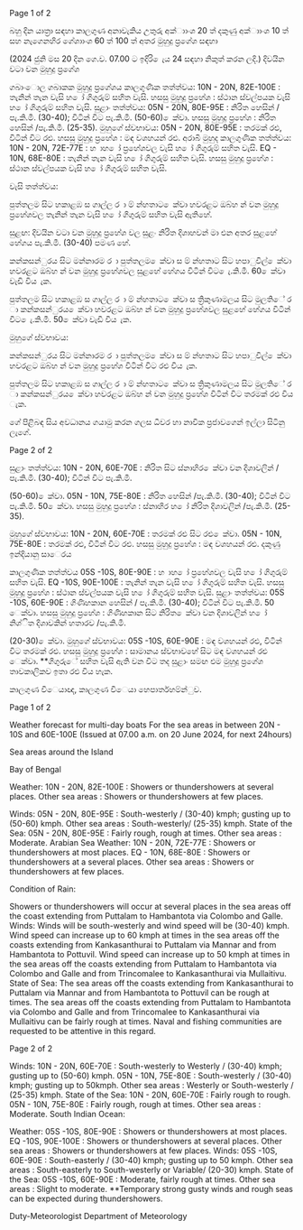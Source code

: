 Page 1 of 2

බහු දින යාත්‍රා සඳහා කාලගුණ අනාවැකිය උතුරු අක්ාාංශ 20 ත් දකුණු අක්ාාංශ 10 ත් සහ නැගෙනහිර ගේශාාංශ 60 ත් 100 ත් අතර මුහුදු ප්‍රගේශ සඳහා

(2024 ජුනි මස 20 දින ගෙ.ව. 07.00 ට ඉදිරි ෙැය 24 සඳහා නිකුත් කරන ලදි.) දිවයින වටා වන මුහුදු ප්‍රගේශ

ගබාංොල ගබාකක මුහුදු ප්‍රගේශය කාලගුණික තත්ත්වය: 10N - 20N, 82E-100E : තැනින් තැන වැසි හ ෝ ගිගුරුම් සහිත වැසි. හසසු මුහුදු ප්‍රහේශ : ස්ථාන ස්වල්පයක වැසි හ ෝ ගිගුරුම් සහිත වැසි. සුළාං තත්ත්වය: 05N - 20N, 80E-95E : නිරිත හෙසින් /පැ.කි.මී. (30-40); විටින් විට පැ.කි.මී. (50-60) ෙක්වා. හසසු මුහුදු ප්‍රහේශ : නිරිත හෙසින් /පැ.කි.මී. (25-35). මුහුගේ ස්වභාවය: 05N - 20N, 80E-95E : තරමක් රළු, විටින් විට රළු. හසසු මුහුදු ප්‍රහේශ : මඳ වශහයන් රළු. අරාබි මුහුද කාලගුණික තත්ත්වය: 10N - 20N, 72E-77E : හ ාහ ෝ ප්‍රහේශවල වැසි හ ෝ ගිගුරුම් සහිත වැසි. EQ - 10N, 68E-80E : තැනින් තැන වැසි හ ෝ ගිගුරුම් සහිත වැසි. හසසු මුහුදු ප්‍රහේශ : ස්ථාන ස්වල්පයක වැසි හ ෝ ගිගුරුම් සහිත වැසි.

වැසි තත්ත්වය:

පුත්තලම සිට හකාළඹ ස ගාල්ල ර ා ම් න්හතාට ෙක්වා හවරළට ඔබ්හ න් වන මුහුදු ප්‍රහේශවල තැනින් තැන වැසි හ ෝ ගිගුරුම් සහිත වැසි ඇතිහේ.

සුළඟ: දිවයින වටා වන මුහුදු ප්‍රහේශ වල සුළං නිරිත දිශාහවන් මා එන අතර සුළහේ හේගය පැ.කි.මී. (30-40) පමණ හේ.

කන්කසන්ුරය සිට මන්නාරම ර ා පුත්තලම ෙක්වා ස ම් න්හතාට සිට හපාුවිල් ෙක්වා හවරළට ඔබ්හ න් වන මුහුදු ප්‍රහේශවල සුළහේ හේගය විටින් විට ෙැ.කි.මී. 60 ෙක්වා වැඩි විය ැක.

පුත්තලම සිට හකාළඹ ස ගාල්ල ර ා ම් න්හතාට ෙක්වා ස ත්‍රිකුණාමලය සිට මුලතිේ ර ා කන්කසන්ුරය ෙක්වා හවරළට ඔබ්හ න් වන මුහුදු ප්‍රහේශවල සුළහේ හේගය විටින් විට ෙැ.කි.මී. 50 ෙක්වා වැඩි විය ැක.

මුහුගේ ස්වභාවය:

කන්කසන්ුරය සිට මන්නාරම ර ා පුත්තලම ෙක්වා ස ම් න්හතාට සිට හපාුවිල් ෙක්වා හවරළට ඔබ්හ න් වන මුහුදු ප්‍රහේශ විටින් විට රළු විය ැක.

පුත්තලම සිට හකාළඹ ස ගාල්ල ර ා ම් න්හතාට ෙක්වා ස ත්‍රිකුණාමලය සිට මුලතිේ ර ා කන්කසන්ුරය ෙක්වා හවරළට ඔබ්හ න් වන මුහුදු ප්‍රහේශ විටින් විට තරමක් රළු විය ැක.

ගේ පිළිබඳ සිය අවධානය ගයාමු කරන ගලස ධීවර හා නාවික ප්‍රජාවගෙන් ඉල්ලා සිටිනු ලැගේ.

Page 2 of 2

සුළාං තත්ත්වය: 10N - 20N, 60E-70E : නිරිත සිට ස්නාහිර ෙක්වා වන දිශාවලින් /පැ.කි.මී. (30-40); විටින් විට පැ.කි.මී.

(50-60) ෙක්වා. 05N - 10N, 75E-80E : නිරිත හෙසින් /පැ.කි.මී. (30-40); විටින් විට පැ.කි.මී. 50 ෙක්වා. හසසු මුහුදු ප්‍රහේශ : ස්නාහිර හ ෝ නිරිත දිශාවලින් /පැ.කි.මී. (25-35).

මුහුගේ ස්වභාවය: 10N - 20N, 60E-70E : තරමක් රළු සිට රළු ෙක්වා. 05N - 10N, 75E-80E : තරමක් රළු, විටින් විට රළු. හසසු මුහුදු ප්‍රහේශ : මඳ වශහයන් රළු. දකුණු ඉන්දියානු සාෙරය

කාලගුණික තත්ත්වය 05S -10S, 80E-90E : හ ාහ ෝ ප්‍රහේශවල වැසි හ ෝ ගිගුරුම් සහිත වැසි. EQ -10S, 90E-100E : තැනින් තැන වැසි හ ෝ ගිගුරුම් සහිත වැසි. හසසු මුහුදු ප්‍රහේශ : ස්ථාන ස්වල්පයක වැසි හ ෝ ගිගුරුම් සහිත වැසි. සුළාං තත්ත්වය: 05S -10S, 60E-90E : ගිණිහකාන හෙසින් / පැ.කි.මී. (30-40); විටින් විට පැ.කි.මී. 50 ෙක්වා. හසසු මුහුදු ප්‍රහේශ : ගිණිහකාන සිට නිරිත ෙක්වා වන දිශාවලින් හ ෝ නිශ්ිත දිශාවකින් හතාරව /පැ.කි.මී.

(20-30) ෙක්වා. මුහුගේ ස්වභාවය: 05S -10S, 60E-90E : මඳ වශහයන් රළු, විටින් විට තරමක් රළු. හසසු මුහුදු ප්‍රහේශ : සාමානය ස්වභාවහේ සිට මඳ වශහයන් රළු ෙක්වා. **ගිගුරුේ සහිත වැසි ඇති වන විට තද සුළාං සමඟ එම මුහුදු ප්‍රගේශ තාවකාලිකව ඉතා රළු විය හැක.

කාලගුණ විෙයාඥ, කාලගුණ විෙයා හෙපාර්තහම්න්ුව.

Page 1 of 2

Weather forecast for multi-day boats For the sea areas in between 20N - 10S and 60E-100E (Issued at 07.00 a.m. on 20 June 2024, for next 24hours)

Sea areas around the Island

Bay of Bengal

Weather: 10N - 20N, 82E-100E : Showers or thundershowers at several places. Other sea areas : Showers or thundershowers at few places.

Winds: 05N - 20N, 80E-95E : South-westerly / (30-40) kmph; gusting up to (50-60) kmph. Other sea areas : South-westerly/ (25-35) kmph. State of the Sea: 05N - 20N, 80E-95E : Fairly rough, rough at times. Other sea areas : Moderate. Arabian Sea Weather: 10N - 20N, 72E-77E : Showers or thundershowers at most places. EQ - 10N, 68E-80E : Showers or thundershowers at a several places. Other sea areas : Showers or thundershowers at few places.

Condition of Rain:

Showers or thundershowers will occur at several places in the sea areas off the coast extending from Puttalam to Hambantota via Colombo and Galle. Winds: Winds will be south-westerly and wind speed will be (30-40) kmph. Wind speed can increase up to 60 kmph at times in the sea areas off the coasts extending from Kankasanthurai to Puttalam via Mannar and from Hambantota to Pottuvil. Wind speed can increase up to 50 kmph at times in the sea areas off the coasts extending from Puttalam to Hambantota via Colombo and Galle and from Trincomalee to Kankasanthurai via Mullaitivu. State of Sea: The sea areas off the coasts extending from Kankasanthurai to Puttalam via Mannar and from Hambantota to Pottuvil can be rough at times. The sea areas off the coasts extending from Puttalam to Hambantota via Colombo and Galle and from Trincomalee to Kankasanthurai via Mullaitivu can be fairly rough at times. Naval and fishing communities are requested to be attentive in this regard.

Page 2 of 2

Winds: 10N - 20N, 60E-70E : South-westerly to Westerly / (30-40) kmph; gusting up to (50-60) kmph. 05N - 10N, 75E-80E : South-westerly / (30-40) kmph; gusting up to 50kmph. Other sea areas : Westerly or South-westerly / (25-35) kmph. State of the Sea: 10N - 20N, 60E-70E : Fairly rough to rough. 05N - 10N, 75E-80E : Fairly rough, rough at times. Other sea areas : Moderate. South Indian Ocean:

Weather: 05S -10S, 80E-90E : Showers or thundershowers at most places. EQ -10S, 90E-100E : Showers or thundershowers at several places. Other sea areas : Showers or thundershowers at few places. Winds: 05S -10S, 60E-90E : South-easterly / (30-40) kmph; gusting up to 50 kmph. Other sea areas : South-easterly to South-westerly or Variable/ (20-30) kmph. State of the Sea: 05S -10S, 60E-90E : Moderate, fairly rough at times. Other sea areas : Slight to moderate. **Temporary strong gusty winds and rough seas can be expected during thundershowers.

Duty-Meteorologist Department of Meteorology
